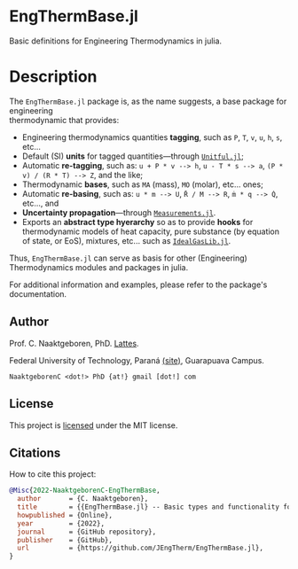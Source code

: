 # EngThermBase.jl

Basic definitions for Engineering Thermodynamics in julia.

# Description

The `EngThermBase.jl` package is, as the name suggests, a base package for engineering        
thermodynamic that provides:

- Engineering thermodynamics quantities **tagging**, such as `P`, `T`, `v`, `u`, `h`, `s`,
  etc...
- Default (SI) **units** for tagged quantities—through
  [`Unitful.jl`](https://github.com/PainterQubits/Unitful.jl);
- Automatic **re-tagging**, such as: `u + P * v --> h`, `u - T * s --> a`, `(P * v) / (R * T)
  --> Z`, and the like;
- Thermodynamic **bases**, such as `MA` (mass), `MO` (molar), etc... ones;
- Automatic **re-basing**, such as: `u * m --> U`, `R̄ / M --> R`, `ṁ * q --> Q̇`, etc..., and
- **Uncertainty propagation**—through
  [`Measurements.jl`](https://github.com/JuliaPhysics/Measurements.jl).
- Exports an **abstract type hyerarchy** so as to provide **hooks** for thermodynamic models of
  heat capacity, pure substance (by equation of state, or EoS), mixtures, etc... such as
  [`IdealGasLib.jl`](https://github.com/JEngTherm/IdealGasLib.jl).

Thus, `EngThermBase.jl` can serve as basis for other (Engineering) Thermodynamics modules and
packages in julia.

For additional information and examples, please refer to the package's documentation.

## Author

Prof. C. Naaktgeboren, PhD. [Lattes](http://lattes.cnpq.br/8621139258082919).

Federal University of Technology, Paraná
[(site)](http://portal.utfpr.edu.br/english), Guarapuava Campus.

`NaaktgeborenC <dot!> PhD {at!} gmail [dot!] com`

## License

This project is [licensed](https://github.com/JEngTherm/EngThermBase.jl/blob/master/LICENSE)
under the MIT license.

## Citations

How to cite this project:

```bibtex
@Misc{2022-NaaktgeborenC-EngThermBase,
  author       = {C. Naaktgeboren},
  title        = {{EngThermBase.jl} -- Basic types and functionality for Engineering Thermodynamics in Julia},
  howpublished = {Online},
  year         = {2022},
  journal      = {GitHub repository},
  publisher    = {GitHub},
  url          = {https://github.com/JEngTherm/EngThermBase.jl},
}
```


